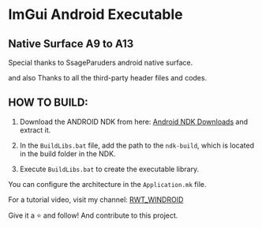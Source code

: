 # ImGui Android Executable

## Native Surface A9 to A13

Special thanks to SsageParuders android native surface.

and also Thanks to all the third-party header files and codes.

## HOW TO BUILD:
1. Download the ANDROID NDK from here: [Android NDK Downloads](https://developer.android.com/ndk/downloads) and extract it.

2. In the `BuildLibs.bat` file, add the path to the `ndk-build`, which is located in the build folder in the NDK.

3. Execute `BuildLibs.bat` to create the executable library.

You can configure the architecture in the `Application.mk` file.

For a tutorial video, visit my channel: [RWT_WINDROID](https://www.youtube.com/@rwtwindroid/videos)

Give it a ⭐️ and follow!
And contribute to this project.
